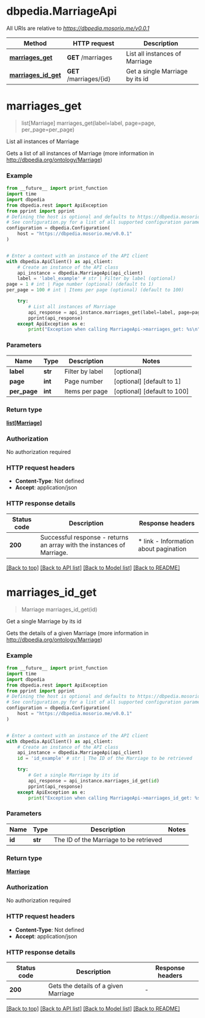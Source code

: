 # dbpedia.MarriageApi

All URIs are relative to *https://dbpedia.mosorio.me/v0.0.1*

Method | HTTP request | Description
------------- | ------------- | -------------
[**marriages_get**](MarriageApi.md#marriages_get) | **GET** /marriages | List all instances of Marriage
[**marriages_id_get**](MarriageApi.md#marriages_id_get) | **GET** /marriages/{id} | Get a single Marriage by its id


# **marriages_get**
> list[Marriage] marriages_get(label=label, page=page, per_page=per_page)

List all instances of Marriage

Gets a list of all instances of Marriage (more information in http://dbpedia.org/ontology/Marriage)

### Example

```python
from __future__ import print_function
import time
import dbpedia
from dbpedia.rest import ApiException
from pprint import pprint
# Defining the host is optional and defaults to https://dbpedia.mosorio.me/v0.0.1
# See configuration.py for a list of all supported configuration parameters.
configuration = dbpedia.Configuration(
    host = "https://dbpedia.mosorio.me/v0.0.1"
)


# Enter a context with an instance of the API client
with dbpedia.ApiClient() as api_client:
    # Create an instance of the API class
    api_instance = dbpedia.MarriageApi(api_client)
    label = 'label_example' # str | Filter by label (optional)
page = 1 # int | Page number (optional) (default to 1)
per_page = 100 # int | Items per page (optional) (default to 100)

    try:
        # List all instances of Marriage
        api_response = api_instance.marriages_get(label=label, page=page, per_page=per_page)
        pprint(api_response)
    except ApiException as e:
        print("Exception when calling MarriageApi->marriages_get: %s\n" % e)
```

### Parameters

Name | Type | Description  | Notes
------------- | ------------- | ------------- | -------------
 **label** | **str**| Filter by label | [optional] 
 **page** | **int**| Page number | [optional] [default to 1]
 **per_page** | **int**| Items per page | [optional] [default to 100]

### Return type

[**list[Marriage]**](Marriage.md)

### Authorization

No authorization required

### HTTP request headers

 - **Content-Type**: Not defined
 - **Accept**: application/json

### HTTP response details
| Status code | Description | Response headers |
|-------------|-------------|------------------|
**200** | Successful response - returns an array with the instances of Marriage. |  * link - Information about pagination <br>  |

[[Back to top]](#) [[Back to API list]](../README.md#documentation-for-api-endpoints) [[Back to Model list]](../README.md#documentation-for-models) [[Back to README]](../README.md)

# **marriages_id_get**
> Marriage marriages_id_get(id)

Get a single Marriage by its id

Gets the details of a given Marriage (more information in http://dbpedia.org/ontology/Marriage)

### Example

```python
from __future__ import print_function
import time
import dbpedia
from dbpedia.rest import ApiException
from pprint import pprint
# Defining the host is optional and defaults to https://dbpedia.mosorio.me/v0.0.1
# See configuration.py for a list of all supported configuration parameters.
configuration = dbpedia.Configuration(
    host = "https://dbpedia.mosorio.me/v0.0.1"
)


# Enter a context with an instance of the API client
with dbpedia.ApiClient() as api_client:
    # Create an instance of the API class
    api_instance = dbpedia.MarriageApi(api_client)
    id = 'id_example' # str | The ID of the Marriage to be retrieved

    try:
        # Get a single Marriage by its id
        api_response = api_instance.marriages_id_get(id)
        pprint(api_response)
    except ApiException as e:
        print("Exception when calling MarriageApi->marriages_id_get: %s\n" % e)
```

### Parameters

Name | Type | Description  | Notes
------------- | ------------- | ------------- | -------------
 **id** | **str**| The ID of the Marriage to be retrieved | 

### Return type

[**Marriage**](Marriage.md)

### Authorization

No authorization required

### HTTP request headers

 - **Content-Type**: Not defined
 - **Accept**: application/json

### HTTP response details
| Status code | Description | Response headers |
|-------------|-------------|------------------|
**200** | Gets the details of a given Marriage |  -  |

[[Back to top]](#) [[Back to API list]](../README.md#documentation-for-api-endpoints) [[Back to Model list]](../README.md#documentation-for-models) [[Back to README]](../README.md)

